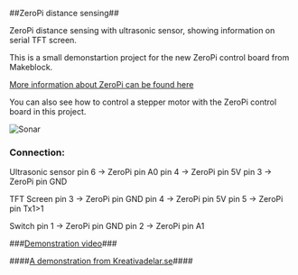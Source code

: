 ##ZeroPi distance sensing##

ZeroPi distance sensing with ultrasonic sensor,
showing information on serial TFT screen.

This is a small demonstartion project for the new ZeroPi control board from Makeblock.

[More information about ZeroPi can be found here](https://www.kickstarter.com/projects/1204283/zeropi-arduino-and-raspberry-pi-compatible-develop/description)

You can also see how to control a stepper motor with the ZeroPi control board in this project.
 
![Sonar](/Images/20160216_213551.jpg)

### Connection: ###

 Ultrasonic sensor pin 6 -> ZeroPi pin A0
                   pin 4 -> ZeroPi pin 5V
                   pin 3 -> ZeroPi pin GND
                    
 TFT Screen        pin 3 -> ZeroPi pin GND 
                   pin 4 -> ZeroPi pin 5V 
                   pin 5 -> ZeroPi pin Tx1>1 
                
 Switch            pin 1 -> ZeroPi pin GND 
                   pin 2 -> ZeroPi pin A1 

###[Demonstration video](https://youtu.be/81xt4j0n6z4)###

####[A demonstration from Kreativadelar.se](http://www.kreativadelar.se)####